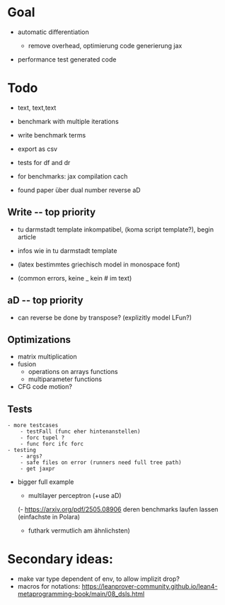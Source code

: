 # Goal
- automatic differentiation 
    - remove overhead, optimierung code generierung jax

- performance test generated code

# Todo
- text, text,text

- benchmark with multiple iterations
- write benchmark terms
- export as csv

- tests for df and dr
- for benchmarks: jax compilation cach

- found paper über dual number reverse aD

## Write -- top priority
- tu darmstadt template inkompatibel, (koma script template?), begin article
- infos wie in tu darmstadt template

- (latex bestimmtes griechisch model in monospace font)
- (common errors, keine _ kein # im text)

## aD -- top priority
- can reverse be done by transpose? (explizitly model LFun?)


## Optimizations
- matrix multiplication
- fusion
    - operations on arrays functions
    - multiparameter functions
- CFG code motion?

## Tests
    - more testcases
        - testFall (func eher hintenanstellen)
        - forc tupel ?
        - func forc ifc forc
    - testing
        - args?
        - safe files on error (runners need full tree path)
        - get jaxpr
- bigger full example
    - multilayer perceptron (+use aD)

    (- https://arxiv.org/pdf/2505.08906 deren benchmarks laufen lassen (einfachste in Polara)
    - futhark vermutlich am ähnlichsten)


# Secondary ideas:
- make var type dependent of env, to allow implizit drop?
- macros for notations: https://leanprover-community.github.io/lean4-metaprogramming-book/main/08_dsls.html
